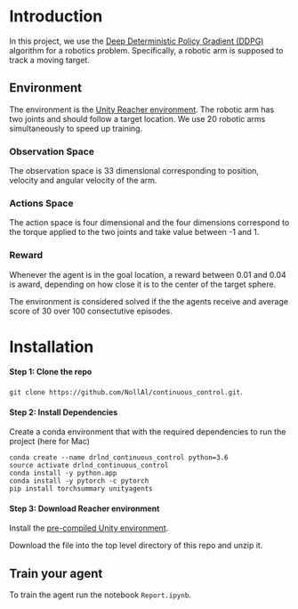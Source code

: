# Introduction

In this project, we use the [Deep Deterministic Policy Gradient (DDPG)](https://arxiv.org/abs/1509.02971) algorithm for a robotics problem. Specifically, a robotic arm is supposed to track a moving target. 

## Environment

The environment is the [Unity Reacher environment](https://github.com/Unity-Technologies/ml-agents/blob/master/docs/Learning-Environment-Examples.md#reacher). The robotic arm has two joints and should follow a target location. We use 20 robotic arms simultaneously to speed up training. 

### Observation Space

The observation space is 33 dimensional corresponding to position, velocity and angular velocity of the arm.

### Actions Space

The action space is four dimensional and the four dimensions correspond to the torque applied to the two joints and take value between -1 and 1.

### Reward

Whenever the agent is in the goal location, a reward between 0.01 and 0.04 is award, depending on how close it is to the center of the target sphere.

The environment is considered solved if the the agents receive and average score of 30 over 100 consectutive episodes.


# Installation

#### Step 1: Clone the repo
`git clone https://github.com/NollAl/continuous_control.git`.


#### Step 2: Install Dependencies
Create a conda environment that with the required dependencies to run the project (here for Mac)

```
conda create --name drlnd_continuous_control python=3.6
source activate drlnd_continuous_control
conda install -y python.app
conda install -y pytorch -c pytorch
pip install torchsummary unityagents
```


#### Step 3: Download Reacher environment

Install the [pre-compiled Unity environment](https://s3-us-west-1.amazonaws.com/udacity-drlnd/P2/Reacher/Reacher.app.zip).  

Download the file into the top level directory of this repo and unzip it.


## Train your agent

To train the agent run the notebook `Report.ipynb`.